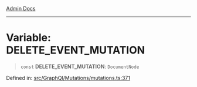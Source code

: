 [Admin Docs](/)

***

# Variable: DELETE\_EVENT\_MUTATION

> `const` **DELETE\_EVENT\_MUTATION**: `DocumentNode`

Defined in: [src/GraphQl/Mutations/mutations.ts:371](https://github.com/PalisadoesFoundation/talawa-admin/blob/main/src/GraphQl/Mutations/mutations.ts#L371)
